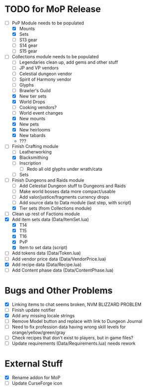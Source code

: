 # TODO for MoP Release
- [ ] PvP Module needs to be populated
    - [x] Mounts
    - [x] Sets
    - [ ] S13 gear
    - [ ] S14 gear
    - [ ] S15 gear
- [ ] Collections module needs to be populated
    - [ ] Legendaries clean up, add gems and other stuff
    - [ ] JP and VP vendors
    - [ ] Celestial dungeon vendor
    - [ ] Spirit of Harmony vendor
    - [ ] Glyphs
    - [ ] Brawler's Guild
    - [x] New tier sets
    - [x] World Drops
    - [ ] Cooking vendors?
    - [ ] World event changes
    - [x] New mounts
    - [x] New pets
    - [x] New heirlooms
    - [x] New tabards
    - ???
- [ ] Finish Crafting module
    - [ ] Leatherworking
    - [x] Blacksmithing
    - [ ] Inscription
        - [ ] Redo all old glyphs under wrath/cata
    - [ ] Sets
- [ ] Finish Dungeons and Raids module
    - [ ] Add Celestial Dungeon stuff to Dungeons and Raids
    - [ ] Make world bosses data more compact/usable
    - [ ] Add valor/justice/fragments currency drops
    - [ ] Add source data to Data module (last step, with script)
    - [x] Tier sets (from Collections module)
- [ ] Clean up rest of Factions module
- [x] Add item sets data (Data/ItemSet.lua)
    - [x] T14
    - [x] T15
    - [x] T16
    - [x] PvP
    - [x] Item to set data (script)
- [ ] Add tokens data (Data/Token.lua)
- [ ] Add vendor price data (Data/VendorPrice.lua)
- [x] Add recipe data (Data/Recipe.lua)
- [ ] Add Content phase data (Data/ContentPhase.lua)

# Bugs and Other Problems
- [x] Linking items to chat seems broken, NVM BLIZZARD PROBLEM
- [ ] Finish update notifier
- [x] Add any missing locale strings
- [ ] Remove Model button and replace with link to Dungeon Journal
- [ ] Need to fix profession data having wrong skill levels for orange/yellow/green/gray
- [ ] Check recipes that don't exist to players, but in game files?
- [ ] Update requirements (Data/Requirements.lua) needs rework

# External Stuff
- [x] Rename addon for MoP
- [ ] Update CurseForge icon
